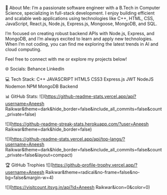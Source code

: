 💫 About Me:
       I’m a passionate software engineer with a B.Tech in Computer Science, specializing in full-stack development. I enjoy building efficient and scalable web applications using technologies like C++, HTML, CSS, JavaScript, React.js, Node.js, Express.js, Mongoose, MongoDB, and SQL.

I’m focused on creating robust backend APIs with Node.js, Express, and MongoDB, and I’m always excited to learn and apply new technologies. When I’m not coding, you can find me exploring the latest trends in AI and cloud computing.

Feel free to connect with me or explore my projects below!

🌐 Socials:
Behance LinkedIn

💻 Tech Stack:
C++ JAVASCRIPT HTML5 CSS3 Express.js JWT NodeJS Nodemon NPM MongoDB Backend 

📊 GitHub Stats:
![](https://github-readme-stats.vercel.app/api?username=Aneesh Raikwar&theme=dark&hide_border=false&include_all_commits=false&count_private=false)

![](https://github-readme-streak-stats.herokuapp.com/?user=Aneesh Raikwar&theme=dark&hide_border=false)

![](https://github-readme-stats.vercel.app/api/top-langs/?username=Aneesh Raikwar&theme=dark&hide_border=false&include_all_commits=false&count_private=false&layout=compact)

🏆 GitHub Trophies
![](https://github-profile-trophy.vercel.app/?username=Aneesh Raikwar&theme=radical&no-frame=false&no-bg=false&margin-w=4)

![](https://visitcount.itsvg.in/api?id=Aneesh Raikwar&icon=0&color=0)
